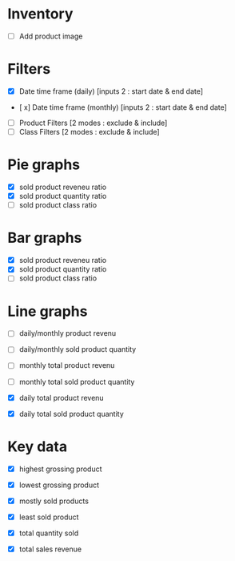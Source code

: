 # Inventory
- [ ] Add product image

# Filters
- [x] Date time frame (daily) [inputs 2 : start date & end date]
- [ x] Date time frame (monthly) [inputs 2 : start date & end date]
- [ ] Product Filters [2 modes  : exclude   &   include]
- [ ] Class Filters   [2 modes  : exclude   &   include]

# Pie graphs
- [x] sold product reveneu ratio
- [x] sold product quantity ratio
- [ ] sold product class ratio

# Bar graphs
- [x] sold product reveneu ratio
- [x] sold product quantity ratio
- [ ] sold product class ratio

# Line graphs
- [ ] daily/monthly product revenu
- [ ] daily/monthly sold product quantity

- [ ] monthly total product revenu
- [ ] monthly total sold product quantity

- [x] daily total product revenu
- [x] daily total sold product quantity

# Key data
- [x] highest grossing product
- [x] lowest grossing product

- [x] mostly sold products
- [x] least sold product

- [x] total quantity sold
- [x] total sales revenue
